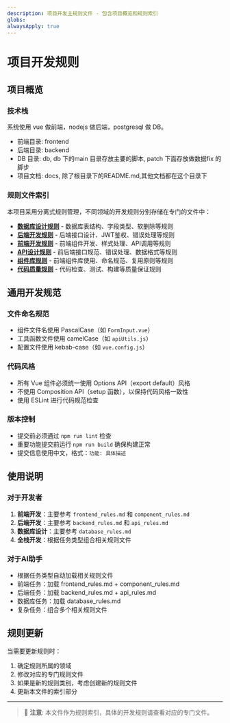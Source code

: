 ```yaml
---
description: 项目开发主规则文件 - 包含项目概览和规则索引
globs: 
alwaysApply: true
---
```

# 项目开发规则

## 项目概览

### 技术栈
系统使用 vue 做前端，nodejs 做后端，postgresql 做 DB。
- 前端目录: frontend
- 后端目录: backend
- DB 目录: db, db 下的main 目录存放主要的脚本, patch 下面存放做数据fix 的脚步
- 项目文档: docs, 除了根目录下的README.md,其他文档都在这个目录下

### 规则文件索引

本项目采用分离式规则管理，不同领域的开发规则分别存储在专门的文件中：

- **[数据库设计规则](./database_rules.md)** - 数据库表结构、字段类型、软删除等规则
- **[后端开发规则](./backend_rules.md)** - 后端接口设计、JWT鉴权、错误处理等规则
- **[前端开发规则](./frontend_rules.md)** - 前端组件开发、样式处理、API调用等规则
- **[API设计规则](./api_rules.md)** - 前后端接口规范、错误处理、数据格式等规则
- **[组件库规则](./component_rules.md)** - 前端组件库使用、命名规范、复用原则等规则
- **[代码质量规则](./code_quality_rules.md)** - 代码检查、测试、构建等质量保证规则

## 通用开发规范

### 文件命名规范
- 组件文件名使用 PascalCase（如 `FormInput.vue`）
- 工具函数文件使用 camelCase（如 `apiUtils.js`）
- 配置文件使用 kebab-case（如 `vue.config.js`）

### 代码风格
- 所有 Vue 组件必须统一使用 Options API（export default）风格
- 不使用 Composition API（setup 函数），以保持代码风格一致性
- 使用 ESLint 进行代码规范检查

### 版本控制
- 提交前必须通过 `npm run lint` 检查
- 重要功能提交前运行 `npm run build` 确保构建正常
- 提交信息使用中文，格式：`功能: 具体描述`

## 使用说明

### 对于开发者
1. **前端开发**：主要参考 `frontend_rules.md` 和 `component_rules.md`
2. **后端开发**：主要参考 `backend_rules.md` 和 `api_rules.md`
3. **数据库设计**：主要参考 `database_rules.md`
4. **全栈开发**：根据任务类型组合相关规则文件

### 对于AI助手
- 根据任务类型自动加载相关规则文件
- 前端任务：加载 frontend_rules.md + component_rules.md
- 后端任务：加载 backend_rules.md + api_rules.md
- 数据库任务：加载 database_rules.md
- 复杂任务：组合多个相关规则文件

## 规则更新

当需要更新规则时：
1. 确定规则所属的领域
2. 修改对应的专门规则文件
3. 如果是新的规则类别，考虑创建新的规则文件
4. 更新本文件的索引部分

---

> 📝 **注意**: 本文件作为规则索引，具体的开发规则请查看对应的专门文件。